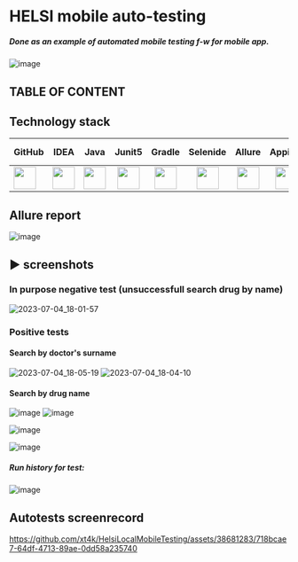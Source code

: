 # HELSI mobile auto-testing
##### Done as an example of automated mobile testing f-w for mobile app.
![image](https://github.com/xt4k/HelsiLocalMobileTesting/assets/38681283/ff3f7674-61a5-464a-92d5-ea0c367a0967)



## TABLE OF CONTENT

## Technology stack

| GitHub | IDEA | Java | Junit5 | Gradle | Selenide | Allure | Appium | SauceLabs | Android Studio | 
|:------ |:----:|:----:|:------:|:-----:|:---------:|:------:|:------:|:----------:|:------:|
| <img src="https://user-images.githubusercontent.com/38681283/120561870-048f0480-c40e-11eb-9ff8-c155f9d617c4.png" width="40" height="40"> | <img src="https://user-images.githubusercontent.com/38681283/120561799-e88b6300-c40d-11eb-91ba-d4103ef6d4b5.png" width="40" height="40"> | <img src="https://user-images.githubusercontent.com/38681283/120561837-f7721580-c40d-11eb-8590-7b3b0b5eb50d.png" width="40" height="40"> | <img src="https://user-images.githubusercontent.com/38681283/120562013-43bd5580-c40e-11eb-926f-1b8d3dc9e965.png" width="40" height="40"> | <img src="https://user-images.githubusercontent.com/38681283/120562398-fbeafe00-c40e-11eb-9fe7-3a641bf7115c.png" width="40" height="40"> | <img src="https://user-images.githubusercontent.com/38681283/120562458-1c1abd00-c40f-11eb-8ce8-2eb023f3e24f.png" width="40" height="40"> | <img src="https://user-images.githubusercontent.com/38681283/120562749-b5e26a00-c40f-11eb-91d9-641e254428c9.png" width="40" height="40"> | <img src="https://user-images.githubusercontent.com/38681283/120563090-72d4c680-c410-11eb-8a3f-2309be0a818f.png" width="40" height="40"> | <img src="https://github.com/xt4k/HelsiLocalMobileTesting/assets/38681283/22df1133-9484-4124-8461-c607bdaa1cfa.png" width="80" height="40">| <img src="https://user-images.githubusercontent.com/38681283/120563229-bf200680-c410-11eb-91a6-d54243d0cda6.png" width="40" height="40"> |

## Allure report
![image](https://github.com/xt4k/HelsiLocalMobileTesting/assets/38681283/2ccdd811-d410-42fe-86bf-204b8e2c40b7)

## :arrow_forward: screenshots
### In purpose negative test (unsuccessfull search drug by name)
![2023-07-04_18-01-57](https://github.com/xt4k/HelsiLocalMobileTesting/assets/38681283/63773537-ef75-43c2-9ab5-9b8b0b82a5a0)


### Positive tests
#### Search by doctor's surname
![2023-07-04_18-05-19](https://github.com/xt4k/HelsiLocalMobileTesting/assets/38681283/0a8d274c-b2a4-4e07-8ce9-551e5ae0b783)
![2023-07-04_18-04-10](https://github.com/xt4k/HelsiLocalMobileTesting/assets/38681283/2aba43f2-41a3-47c2-ad42-9a54c5e6fed1)



#### Search by drug name
![image](https://github.com/xt4k/HelsiLocalMobileTesting/assets/38681283/2e68e239-da92-48dc-ba2c-4d6a7c8ee704)
![image](https://github.com/xt4k/HelsiLocalMobileTesting/assets/38681283/d5bd389f-17e1-4148-b4d6-495b06f17a4a)


![image](https://github.com/xt4k/HelsiLocalMobileTesting/assets/38681283/2bf7a144-6480-4793-aaab-d782936a433e)

![image](https://github.com/xt4k/HelsiLocalMobileTesting/assets/38681283/d309b840-314a-4482-8130-7f990446fc8d)




##### Run history for test:
![image](https://github.com/xt4k/HelsiLocalMobileTesting/assets/38681283/4524537e-b9fc-440f-baba-c0d2ccb23524)



## Autotests screenrecord

https://github.com/xt4k/HelsiLocalMobileTesting/assets/38681283/718bcae7-64df-4713-89ae-0dd58a235740

